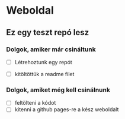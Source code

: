 # Weboldal

## Ez egy teszt repó lesz

### Dolgok, amiker már csináltunk


- [ ] Létrehoztunk egy repót
- [ ] kitöltöttük a readme filet


### Dolgok, amiket még kell csinálnunk

- [ ] feltölteni a kódot
- [ ] kitenni a github pages-re a kész weboldalt
